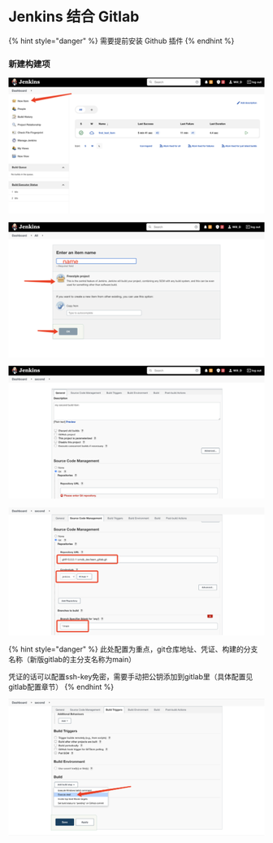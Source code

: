 # Jenkins 结合 Gitlab

{% hint style="danger" %}
&#x20;需要提前安装 Github 插件
{% endhint %}

### 新建构建项

![](<../../.gitbook/assets/image (54).png>)

![](<../../.gitbook/assets/image (39).png>)

![](<../../.gitbook/assets/image (13).png>)

![](<../../.gitbook/assets/image (57).png>)

{% hint style="danger" %}
此处配置为重点，git仓库地址、凭证、构建的分支名称（新版gitlab的主分支名称为main）

凭证的话可以配置ssh-key免密，需要手动把公钥添加到gitlab里（具体配置见gitlab配置章节）
{% endhint %}

![此处为执行的shell命令](<../../.gitbook/assets/image (121).png>)

